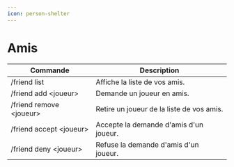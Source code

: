 ```yaml
---
icon: person-shelter
---
```


# Amis

| Commande                 | Description                               |
| ------------------------ | ----------------------------------------- |
| /friend list             | Affiche la liste de vos amis.             |
| /friend add \<joueur>    | Demande un joueur en amis.                |
| /friend remove \<joueur> | Retire un joueur de la liste de vos amis. |
| /friend accept \<joueur> | Accepte la demande d'amis d'un joueur.    |
| /friend deny \<joueur>   | Refuse la demande d'amis d'un joueur.     |
